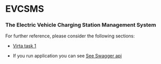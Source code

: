 # EVCSMS

###  The Electric Vehicle Charging Station Management System
For further reference, please consider the following sections:

* [Virta task 1](https://bitbucket.org/neocard/virta-task-1/src/master/)
  

* If you run application you can see [See Swagger api](http://localhost:8090/swagger-ui/index.html?configUrl=/v3/api-docs/swagger-config#/)